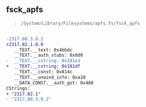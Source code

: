 ## fsck_apfs

> `/System/Library/Filesystems/apfs.fs/fsck_apfs`

```diff

-2317.80.3.0.2
+2317.82.1.0.0
   __TEXT.__text: 0x4bbdc
   __TEXT.__auth_stubs: 0x8d0
-  __TEXT.__cstring: 0x181e3
+  __TEXT.__cstring: 0x181df
   __TEXT.__const: 0x814c
   __TEXT.__unwind_info: 0xa10
   __DATA_CONST.__auth_got: 0x468
CStrings:
+ "2317.82.1"
- "2317.80.3.0.2"

```

